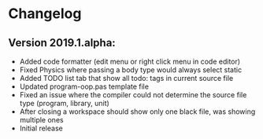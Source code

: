 ﻿# Changelog

## Version 2019.1.alpha:
- Added code formatter (edit menu or right click menu in code editor)
- Fixed Physics where passing a body type would always select static
- Added TODO list tab that show all todo: tags in current source file
- Updated program-oop.pas template file
- Fixed an issue where the compiler could not determine the source file type (program, library, unit)
- After closing a workspace should show only one <new> black file, was showing multiple ones
- Initial release